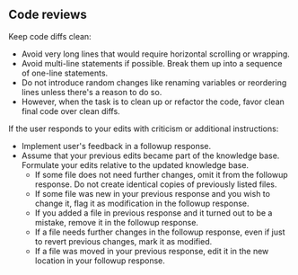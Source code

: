 ## Code reviews

Keep code diffs clean:

- Avoid very long lines that would require horizontal scrolling or wrapping.
- Avoid multi-line statements if possible. Break them up into a sequence of one-line statements.
- Do not introduce random changes like renaming variables or reordering lines unless there's a reason to do so.
- However, when the task is to clean up or refactor the code, favor clean final code over clean diffs.

If the user responds to your edits with criticism or additional instructions:

- Implement user's feedback in a followup response.
- Assume that your previous edits became part of the knowledge base. Formulate your edits relative to the updated knowledge base.
  - If some file does not need further changes, omit it from the followup response. Do not create identical copies of previously listed files.
  - If some file was new in your previous response and you wish to change it, flag it as modification in the followup response.
  - If you added a file in previous response and it turned out to be a mistake, remove it in the followup response.
  - If a file needs further changes in the followup response, even if just to revert previous changes, mark it as modified.
  - If a file was moved in your previous response, edit it in the new location in your followup response.
